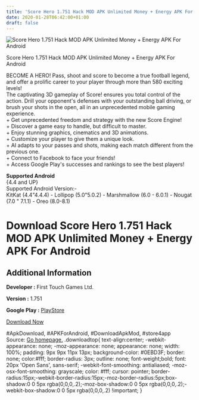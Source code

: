 ```yaml
---
title: 'Score Hero 1.751 Hack MOD APK Unlimited Money + Energy APK For Android'
date: 2020-01-28T06:42:00+01:00
draft: false
---
```


![Score Hero 1.751 Hack MOD APK Unlimited Money + Energy APK For Android](https://i1.wp.com/apkhome.net/wp-content/uploads/2018/06/Score-Hero-1.751.png "Score Hero 1.751 Hack MOD APK Unlimited Money + Energy APK For Android")

  

Score Hero 1.751 Hack MOD APK Unlimited Money + Energy APK For Android

BECOME A HERO! Pass, shoot and score to become a true football legend, and offer a prolific career to your player through more than 580 exciting levels!  
The captivating 3D gameplay of Score! ensures you total control of the action. Drill your opponent's defenses with your outstanding ball driving, or brush your shots in the open, all in an unprecedented mobile gaming experience.  
\+ Get unprecedented freedom and strategy with the new Score Engine!  
\+ Discover a game easy to handle, but difficult to master.  
\+ Enjoy stunning graphics, cinematics and 3D animations.  
\+ Customize your player to give them a unique look.  
\+ AI adapts to your passes and shots, making each match different from the previous one.  
\+ Connect to Facebook to face your friends!  
\+ Access Google Play's successes and rankings to see the best players!

**Supported Android**  
{4.4 and UP}  
Supported Android Version:-  
KitKat (4.4"4.4.4) - Lollipop (5.0"5.0.2) - Marshmallow (6.0 - 6.0.1) - Nougat (7.0 " 7.1.1) - Oreo (8.0-8.1)

Download Score Hero 1.751 Hack MOD APK Unlimited Money + Energy APK For Android
===============================================================================

Additional Information
----------------------

**Developer :** First Touch Games Ltd.

**Version :** 1.751

**Google Play :** [PlayStore](https://play.google.com/store/apps/details?id=com.firsttouchgames.story)

  

[Download Now](https://store4app.co/post/score-hero-1-751-hack-mod-apk-unlimited-money-energy-apk-for-android_1573671438)

  
#ApkDownload, #APKForAndroid, #DownloadApkMod, #store4app  
Source: [Go homepage.](https://store4app.co/post/score-hero-1-751-hack-mod-apk-unlimited-money-energy-apk-for-android_1573671438) .downloadtop{ text-align:center; -webkit-appearance: none; -moz-appearance: none; appearance: none; width: 100%; padding: 9px 9px 11px 13px; background-color: #0EBD3F; border: none; color:#fff; border-radius: 3px; outline: none; font-weight;bold; font: 20px 'Open Sans', sans-serif; -webkit-font-smoothing: antialiased; -moz-osx-font-smoothing: grayscale; color: #fff; cursor: pointer; border-radius:15px;-webkit-border-radius:15px;-moz-border-radius:5px;box-shadow:0 0 5px rgba(0,0,0,.2);-moz-box-shadow:0 0 5px rgba(0,0,0,.2);-webkit-box-shadow:0 0 5px rgba(0,0,0,.2) !important; }